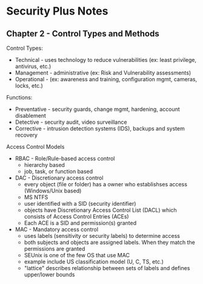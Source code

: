 Security Plus Notes
======================


Chapter 2 - Control Types and Methods
-----------------------------------------

Control Types:

* Technical - uses technology to reduce vulnerabilities (ex: least privilege, antivirus, etc.)
* Management - administrative (ex: Risk and Vulnerability assessments)
* Operational - (ex: awareness and training, configuration mgmt, cameras, locks, etc.)

Functions:

* Preventative - security guards, change mgmt, hardening, account disablement
* Detective - security audit, video surveillance
* Corrective - intrusion detection systems (IDS), backups and system recovery

Access Control Models

* RBAC - Role/Rule-based access control
    * hierarchy based
    * job, task, or function based
* DAC - Discretionary access control
    * every object (file or folder) has a owner who establishses access (Windows/Unix based)
    * MS NTFS
    * user identified with a SID (security identifier)
    * objects have Discretionary Access Control List (DACL) which consists of Access Control Entries (ACEs)
    * Each ACE is a SID and permission(s) granted
* MAC - Mandatory access control
    * uses labels (sensitivity or security labels) to determine access
    * both subjects and objects are assigned labels. When they match the permissions are granted
    * SEUnix is one of the few OS that use MAC
    * example include US classification model (U, C, TS, etc.)
    * "lattice" describes relationship between sets of labels and defines upper/lower bounds





